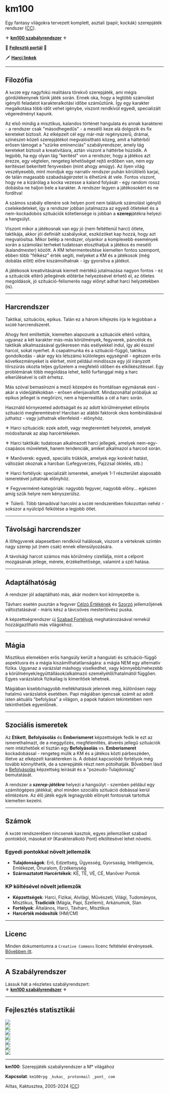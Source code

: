 # km100

Egy fantasy világokra tervezett komplett, asztali (papír, kockák) szerepjáték rendszer ([CC](LICENSE)).

⚜️ **[km100 szabályrendszer](md/start.md)** ⚜️

🚧 **[Fejlesztő portál](https://github.com/kaktusztea/km100/wiki)** 🚧

🗡️ **[Harci linkek](md/006_harci_linkek.md)**

---
## Filozófia

A `km100` egy nagyfokú realitásra törekvő szerepjáték, ami mégis gördülékenynek tűnik játék során. Ennek oka, hogy a legtöbb számolást igénylő feladatot karakteralkotási időbe száműztünk. Így egy karakter megalkotása több időt vehet igénybe, viszont rendkívül egyedi, specializált végeredményt kapunk.

Az első mindig a misztikus, kalandos történet hangulata és annak karakterei - a rendszer csak "másodhegedűs" - a mesélő keze alá dolgozik és fix kereteket biztosít. Az elképzelt cél egy már-már regényszerű, drámai, színészet-közeli szerepjátékot megvalósítható közeg, amit a háttérből erősen támogat a "szürke eminenciás" szabályrendszer, amely tág kereteket biztosít a kreativitásra, aztán viszont a háttérbe húzódik. A legjobb, ha egy olyan tág "kerítést" von a rendszer, hogy a játékos azt érezze, egy végtelen, rengeteg lehetőséget rejtő erdőben van, nem egy kerítéssel bekerített fenyvesben (mint ahogy amúgy). Az ilyen világ veszélyesebb, mint mondjuk egy narratív rendszer puhán körülölelő karjai, de talán magasabb szabadságérzetet is élhetünk át vele. Fontos viszont, hogy ne a kizárólag a kocka vezesse a kaland folyását - egy random rossz dobásba ne haljon bele a karakter. A rendszer legyen a játékosokért és ne fordítva!

A számos szabály ellenére sok helyen pont nem találunk számolást igénylő cselekedeteket, így a rendszer jobban jutalmazza az egyedi ötleteket és a nem-kockadobós szituációk kötetlensége is jobban a **szerep**játékra helyezi a hangsúlyt.

Viszont mikor a játékosnak van egy jó (nem feltétlenül harci) ötlete, taktikája, akkor jól definiált szabályokat, eszközöket kap hozzá, hogy azt megvalósítsa. Mikor belép a rendszer, olyankor a komplexebb események során a számolási terheket tudatosan eloszthatjuk a játékos és mesélő (kalandmester) között. A KM tehermentesítése kiemelten fontos szempont, ebben több "félkész" érték segíti, melyeket a KM és a játékosok (még dobálás előtt) előre kiszámolhatnak - így gyorsítva a játékot.

A játékosok kreativitásának kiemelt mértékű jutalmazása nagyon fontos - ez a szituációk eltérő jellegének előtérbe helyezésével érhető el, az ötletes megoldások, jó szituáció-felismerés nagy előnyt adhat harci helyzetekben (is).

---
## Harcrendszer

Taktikai, szituációs, epikus. Talán ez a három kifejezés írja le legjobban a `km100` harcrendszerét.

Ahogy fent említettük, kiemelten alapozunk a szituációk eltérő voltára, ugyanaz a két karakter más-más körülmények, fegyverek, páncélok és taktikák alkalmazásával gyökeresen más esélyekkel indul, így aki ésszel harcol, sokat nyerhet. A csapatmunka és a szituáció-függő, taktikus gondolkodás - akár egy kis létszámú különleges egységnél - egészen erős következményeket is elérhet, mint például mindössze egy jól irányzott tőrszúrás okozta teljes győzelem a megfelelő időben és elkőkészítéssel. Egy problémának több megoldása lehet, kellő furfanggal még a harc elkerülésével is célt érhetsz.

Más szóval bemasírozni a mező közepére és frontálisan egymásnak esni - akár a videójátékokban - erősen ellenjavallott. Mindazonáltal próbáljuk az epikus jelleget is megőrizni, nem a hiperrealitás a cél a harc során.

Használd környezeted adottságait és az adott körülményeket előnyös szituáció megteremtésére! Harcban az alábbi faktorok okos kombinálásával juthatsz - vagy juthatnak ellenfeleid - előnyhöz.

⚜️ Harci szituációk: ezek adott, vagy megteremtett helyzetek, amelyek módosítanak az alap harcértékeken.

⚜️ Harci taktikák: tudatosan alkalmazott harci jellegek, amelyek nem-egy-csapásos műveletek, hanem tendenciák, amiket alkalmazol a harcod során.

⚜️ Manőverek: egyedi, speciális trükkök, amelyek egy konkrét hatást, változást okoznak a harcban (Lefegyverzés, Pajzzsal öklelés, stb.)

⚜️ Harci fortélyok: specializált ismeretek, amelyek 1-1 részterület alaposabb ismeretével juttatnak előnyhöz.

⚜️ Fegyverméret-kategóriák: nagyobb fegyver, nagyobb előny... egészen amíg szűk helyre nem kényszerülsz.

⚜️ Túlerő. Több támadóval harcolni a `km100` rendszerében fokozottan nehéz - sokszor a nyúlcipő felkötése a legjobb ötlet.

---
## Távolsági harcrendszer

A lőfegyverek alapesetben rendkívül halálosak, viszont a vérteknek szintén nagy szerep jut (nem csak) ennek ellensúlyozására.

A távolsági harcot számos más körülmény cizellálja, mint a célpont mozgásának jellege, mérete, érzékelhetősége, valamint a szél hatása.

---
## Adaptálhatóság

A rendszer jól adaptálható más, akár modern kori környezetbe is.

Távharc esetén pusztán a fegyver [Célzó Értékének](md/071_tavharc_ce.md) és  [Szorzó](md/072_tavharc_ve.md#%EF%B8%8F-szorz%C3%B3) jellemzőjének változtatásával - máris kész a távcsöves mesterlövész puska.

A képzettségrendszer új [Szabad Fortélyok](md/042_szabad_fortelyok.md) meghatározásával remekül hozzáigazítható más világokhoz.

---
## Mágia

Misztikus elemekben erős hangsúly került a hangulati és szituáció-függő aspektusra és a mágia kiszámíthatatlanságára: a mágia NEM egy alternatív fizika. Ugyanaz a varázslat máshogy viselkedhet, vagy könnyebb/nehezebb a körülmények/együttállások/alkalmazó személyétől/hatalmától függően. Egyes varázslatok fizikailag is kimerítőek lehetnek.

Mágiában kisebb/nagyobb mellékhatások jelennek meg, különösen nagy hatalmú varázslatok esetében. Papi mágiában igencsak számít az adott isten aktuális "befolyása" a világon, a papok hatalom tekintetében nem tekinthetőek egyenlőnek.

---
## Szociális ismeretek

Az **Etikett**, **Befolyásolás** és **Emberismeret** képzettségek fedik le ezt az ismerethalmazt, de a meggyőzés, megfélemlítés, átverés jellegű szituációk nem intézhetőek el tisztán egy **Befolyásolás** vs. **Emberismeret** kockadobással - rengeteg múlik a KM és a játékos közti párbeszéden, illetve az elképzelt karaktereken is. A dobást kapcsolódó fortélyok még tovább könnyíthetik, de a szerepjáték részt nem pótolhatják. Bővebben lásd a [Befolyásolás](md/kepzettsegek/befolyasolas.md) képzettség leírását és a "pszeudo-Tulajdonság" bemutatását.

A rendszer a **_szerep-játékra_** helyezi a hangsúlyt - szemben például egy számítógépes játékkal, ahol minden szociális szituáció dobással kerül elintézésre. Az élő játék egyik legnagyobb előnyét fontosnak tartottuk kiemelten kezelni.

---
## Számok

A `km100` rendszerében nincsenek kasztok, egyes jellemzőket szabad pontokból, másokat `KP` (Karakteralkotó Pont) elköltésével lehet növelni.

### Egyedi pontokkal növelt jellemzők

- **Tulajdonságok**: Erő, Edzettség, Ügyesség, Gyorsaság, Intelligencia, Emlékezet, Önuralom, Érzékenység
- **Származtatott Harcértékek**: KÉ, TÉ, VÉ, CÉ, Manőver Pontok

### KP költésével növelt jellemzők

- **Képzettségek**: Harci, Fizikai, Alvilági, Művészeti, Világi, Tudományos, Misztikus, **Tradíciók** (Mágia, Papi, Szellemi), Arkánumok, Slan
- **Fortélyok**: Általános, Harci, Távharc, Misztikus
- **Harcérték módosítók** (HM/CM)

---
## Licenc
Minden dokumentumra a `Creative Commons` licenc feltételei érvényesek. [Bővebben itt](LICENSE).

---
## A Szabályrendszer

Lássuk hát a részletes szabályrendszert:\
⚜️ **[km100 szabályrendszer](./md/start.md)** ⚜️

---

## Fejlesztés statisztikái

![](https://progress-bar.xyz/98/?title=Karakteralkotás%20%20%20%20%20%20%20%20%20%20%20%20&width=400&color=babaca)\
![](https://progress-bar.xyz/95/?title=K%C3%A9pzetts%C3%A9grendszer%20%20%20%20%20%20%20%20%20&width=400&color=babaca)\
![](https://progress-bar.xyz/20/?title=K%C3%A9pzetts%C3%A9gek%20kidolgzotts%C3%A1ga&width=400&color=babaca)\
![](https://progress-bar.xyz/92/?title=Fort%C3%A9lyok%20kidolgzotts%C3%A1ga%20%20%20&width=400&color=babaca)\
![](https://progress-bar.xyz/80/?title=H%C3%A1tterek%20kidolgzotts%C3%A1ga%20%20%20%20&width=400&color=babaca)\
![](https://progress-bar.xyz/90/?title=Harcrendszer%20%20%20%20%20%20%20%20%20%20%20%20%20%20%20&width=400&color=babaca)\
![](https://progress-bar.xyz/15/?title=M%C3%A1giarendszer%20%20%20%20%20%20%20%20%20%20%20%20%20%20&width=400&color=babaca)

---
**km100**: Szerepjáték szabályrendszer a M\* világához

**Kapcsolat**: `km100rpg _kukac_ protonmail _pont_ com`

Ailtas, Kaktusztea, 2005-2024 ([CC](LICENSE))

